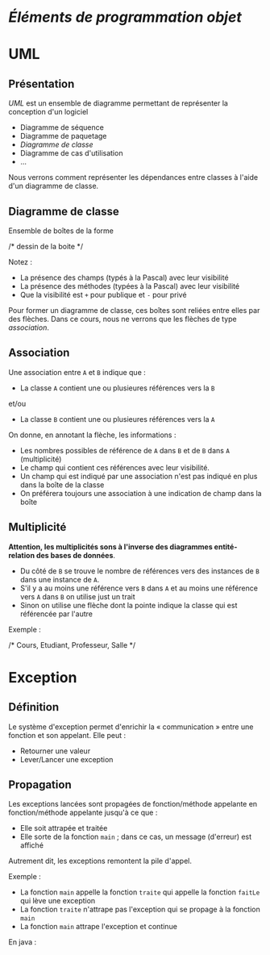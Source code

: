 *Éléments de programmation objet*
===================================

UML
===

Présentation
------------

*UML* est un ensemble de diagramme permettant de représenter la conception d'un logiciel

- Diagramme de séquence
- Diagramme de paquetage
- *Diagramme de classe*
- Diagramme de cas d'utilisation
- ...

Nous verrons comment représenter les dépendances entre classes à l'aide d'un diagramme de classe.

Diagramme de classe
-------------------

Ensemble de boîtes de la forme

/* dessin de la boite */

Notez :

- La présence des champs (typés à la Pascal) avec leur visibilité
- La présence des méthodes (typées à la Pascal) avec leur visibilité
- Que la visibilité est `+` pour publique et `-` pour privé

Pour former un diagramme de classe, ces boîtes sont reliées entre elles par des flèches. Dans ce cours, nous ne verrons que les flèches de type *association*.

Association
-----------

Une association entre `A` et `B` indique que :

- La classe `A` contient une ou plusieures références vers la `B`

et/ou

- La classe `B` contient une ou plusieures références vers la `A`

On donne, en annotant la flèche, les informations :

- Les nombres possibles de référence de `A` dans `B` et de `B` dans `A` (multiplicité)
- Le champ qui contient ces références avec leur visibilité.
- Un champ qui est indiqué par une association n'est pas indiqué en plus dans la boîte de la classe
- On préférera toujours une association à une indication de champ dans la boîte

Multiplicité
------------

**Attention, les multiplicités sons à l'inverse des diagrammes entité-relation des bases de données**.

- Du côté de `B` se trouve le nombre de références vers des instances de `B` dans une instance de `A`.
- S'il y a au moins une référence vers `B` dans `A` et au moins une référence vers `A` dans `B` on utilise just un trait
- Sinon on utilise une flèche dont la pointe indique la classe qui est référencée par l'autre

Exemple :

/* Cours, Etudiant, Professeur, Salle */

Exception
=========

Définition
----------

Le système d'exception permet d'enrichir la « communication » entre une fonction et son appelant. Elle peut :

- Retourner une valeur
- Lever/Lancer une exception

Propagation
-----------

Les exceptions lancées sont propagées de fonction/méthode appelante en fonction/méthode appelante jusqu'à ce que :

- Elle soit attrapée et traitée
- Elle sorte de la fonction `main` ; dans ce cas, un message (d'erreur) est affiché

Autrement dit, les exceptions remontent la pile d'appel.

Exemple :

- La fonction `main` appelle la fonction `traite` qui appelle la fonction `faitLe` qui lève une exception
- La fonction `traite` n'attrape pas l'exception qui se propage à la fonction `main`
- La fonction `main` attrape l'exception et continue

En java :


      